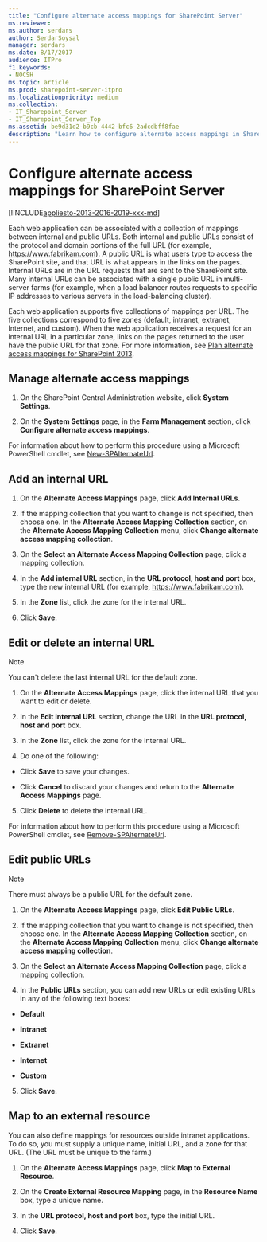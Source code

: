 ```yaml
---
title: "Configure alternate access mappings for SharePoint Server"
ms.reviewer: 
ms.author: serdars
author: SerdarSoysal
manager: serdars
ms.date: 8/17/2017
audience: ITPro
f1.keywords:
- NOCSH
ms.topic: article
ms.prod: sharepoint-server-itpro
ms.localizationpriority: medium
ms.collection:
- IT_Sharepoint_Server
- IT_Sharepoint_Server_Top
ms.assetid: be9d31d2-b9cb-4442-bfc6-2adcdbff8fae
description: "Learn how to configure alternate access mappings in SharePoint Server."
---
```


# Configure alternate access mappings for SharePoint Server

[!INCLUDE[appliesto-2013-2016-2019-xxx-md](../includes/appliesto-2013-2016-2019-xxx-md.md)] 
  
Each web application can be associated with a collection of mappings between internal and public URLs. Both internal and public URLs consist of the protocol and domain portions of the full URL (for example, https://www.fabrikam.com). A public URL is what users type to access the SharePoint site, and that URL is what appears in the links on the pages. Internal URLs are in the URL requests that are sent to the SharePoint site. Many internal URLs can be associated with a single public URL in multi-server farms (for example, when a load balancer routes requests to specific IP addresses to various servers in the load-balancing cluster).
  
Each web application supports five collections of mappings per URL. The five collections correspond to five zones (default, intranet, extranet, Internet, and custom). When the web application receives a request for an internal URL in a particular zone, links on the pages returned to the user have the public URL for that zone. For more information, see [Plan alternate access mappings for SharePoint 2013](plan-alternate-access-mappings.md).
  
## Manage alternate access mappings

1. On the SharePoint Central Administration website, click **System Settings**. 
    
2. On the **System Settings** page, in the **Farm Management** section, click **Configure alternate access mappings**.
    
For information about how to perform this procedure using a Microsoft PowerShell cmdlet, see [New-SPAlternateUrl](/powershell/module/sharepoint-server/New-SPAlternateUrl?view=sharepoint-ps).
  
## Add an internal URL

1. On the **Alternate Access Mappings** page, click **Add Internal URLs**. 
    
2. If the mapping collection that you want to change is not specified, then choose one. In the **Alternate Access Mapping Collection** section, on the **Alternate Access Mapping Collection** menu, click **Change alternate access mapping collection**. 
    
3. On the **Select an Alternate Access Mapping Collection** page, click a mapping collection. 
    
4. In the **Add internal URL** section, in the **URL protocol, host and port** box, type the new internal URL (for example, https://www.fabrikam.com). 
    
5. In the **Zone** list, click the zone for the internal URL. 
    
6. Click **Save**.
    
## Edit or delete an internal URL

> [!NOTE]
> You can't delete the last internal URL for the default zone. 
  
1. On the **Alternate Access Mappings** page, click the internal URL that you want to edit or delete. 
    
2. In the **Edit internal URL** section, change the URL in the **URL protocol, host and port** box. 
    
3. In the **Zone** list, click the zone for the internal URL. 
    
4. Do one of the following:
    
  - Click **Save** to save your changes. 
    
  - Click **Cancel** to discard your changes and return to the **Alternate Access Mappings** page. 
    
5. Click **Delete** to delete the internal URL. 
    
For information about how to perform this procedure using a Microsoft PowerShell cmdlet, see [Remove-SPAlternateUrl](/powershell/module/sharepoint-server/Remove-SPAlternateUrl?view=sharepoint-ps).
  
## Edit public URLs

> [!NOTE]
> There must always be a public URL for the default zone. 
  
1. On the **Alternate Access Mappings** page, click **Edit Public URLs**. 
    
2. If the mapping collection that you want to change is not specified, then choose one. In the **Alternate Access Mapping Collection** section, on the **Alternate Access Mapping Collection** menu, click **Change alternate access mapping collection**. 
    
3. On the **Select an Alternate Access Mapping Collection** page, click a mapping collection. 
    
4. In the **Public URLs** section, you can add new URLs or edit existing URLs in any of the following text boxes: 
    
  - **Default**
    
  - **Intranet**
    
  - **Extranet**
    
  - **Internet**
    
  - **Custom**
    
5. Click **Save**.
    
## Map to an external resource

You can also define mappings for resources outside intranet applications. To do so, you must supply a unique name, initial URL, and a zone for that URL. (The URL must be unique to the farm.)
  
1. On the **Alternate Access Mappings** page, click **Map to External Resource**. 
    
2. On the **Create External Resource Mapping** page, in the **Resource Name** box, type a unique name. 
    
3. In the **URL protocol, host and port** box, type the initial URL. 
    
4. Click **Save**.
    

